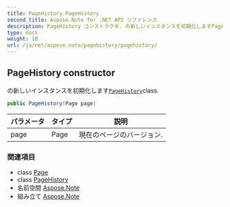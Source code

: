 ```yaml
---
title: PageHistory.PageHistory
second_title: Aspose.Note for .NET API リファレンス
description: PageHistory コンストラクタ. の新しいインスタンスを初期化しますPageHistoryclass.
type: docs
weight: 10
url: /ja/net/aspose.note/pagehistory/pagehistory/
---
```

## PageHistory constructor

の新しいインスタンスを初期化します[`PageHistory`](../)class.

```csharp
public PageHistory(Page page)
```

| パラメータ | タイプ | 説明 |
| --- | --- | --- |
| page | Page | 現在のページのバージョン. |

### 関連項目

* class [Page](../../page/)
* class [PageHistory](../)
* 名前空間 [Aspose.Note](../../pagehistory/)
* 組み立て [Aspose.Note](../../../)


